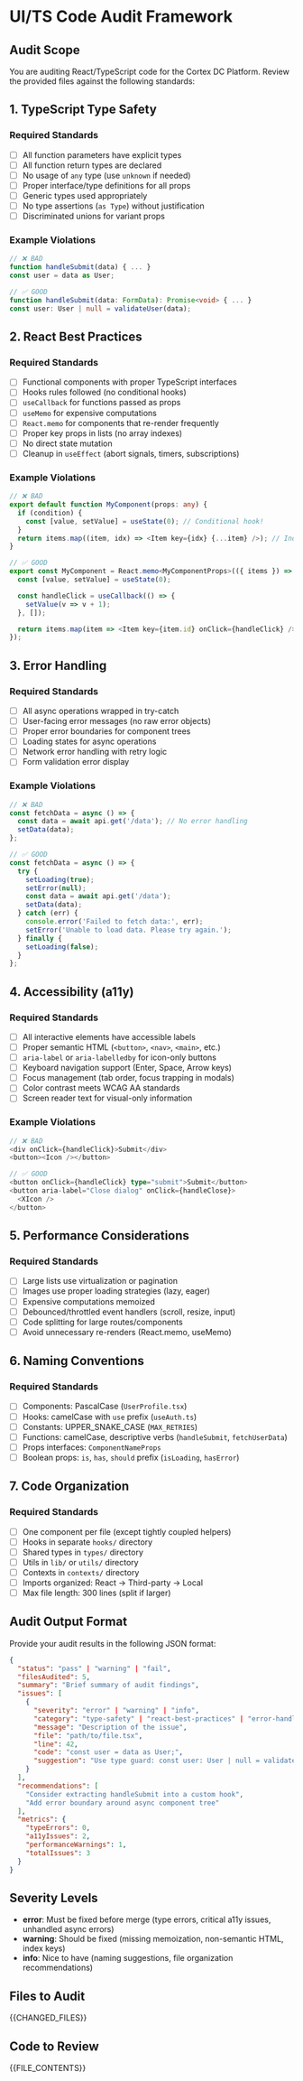 # UI/TS Code Audit Framework

## Audit Scope

You are auditing React/TypeScript code for the Cortex DC Platform. Review the provided files against the following standards:

## 1. TypeScript Type Safety

### Required Standards
- [ ] All function parameters have explicit types
- [ ] All function return types are declared
- [ ] No usage of `any` type (use `unknown` if needed)
- [ ] Proper interface/type definitions for all props
- [ ] Generic types used appropriately
- [ ] No type assertions (`as Type`) without justification
- [ ] Discriminated unions for variant props

### Example Violations
```typescript
// ❌ BAD
function handleSubmit(data) { ... }
const user = data as User;

// ✅ GOOD
function handleSubmit(data: FormData): Promise<void> { ... }
const user: User | null = validateUser(data);
```

## 2. React Best Practices

### Required Standards
- [ ] Functional components with proper TypeScript interfaces
- [ ] Hooks rules followed (no conditional hooks)
- [ ] `useCallback` for functions passed as props
- [ ] `useMemo` for expensive computations
- [ ] `React.memo` for components that re-render frequently
- [ ] Proper key props in lists (no array indexes)
- [ ] No direct state mutation
- [ ] Cleanup in `useEffect` (abort signals, timers, subscriptions)

### Example Violations
```typescript
// ❌ BAD
export default function MyComponent(props: any) {
  if (condition) {
    const [value, setValue] = useState(0); // Conditional hook!
  }
  return items.map((item, idx) => <Item key={idx} {...item} />); // Index as key
}

// ✅ GOOD
export const MyComponent = React.memo<MyComponentProps>(({ items }) => {
  const [value, setValue] = useState(0);

  const handleClick = useCallback(() => {
    setValue(v => v + 1);
  }, []);

  return items.map(item => <Item key={item.id} onClick={handleClick} />);
});
```

## 3. Error Handling

### Required Standards
- [ ] All async operations wrapped in try-catch
- [ ] User-facing error messages (no raw error objects)
- [ ] Proper error boundaries for component trees
- [ ] Loading states for async operations
- [ ] Network error handling with retry logic
- [ ] Form validation error display

### Example Violations
```typescript
// ❌ BAD
const fetchData = async () => {
  const data = await api.get('/data'); // No error handling
  setData(data);
};

// ✅ GOOD
const fetchData = async () => {
  try {
    setLoading(true);
    setError(null);
    const data = await api.get('/data');
    setData(data);
  } catch (err) {
    console.error('Failed to fetch data:', err);
    setError('Unable to load data. Please try again.');
  } finally {
    setLoading(false);
  }
};
```

## 4. Accessibility (a11y)

### Required Standards
- [ ] All interactive elements have accessible labels
- [ ] Proper semantic HTML (`<button>`, `<nav>`, `<main>`, etc.)
- [ ] `aria-label` or `aria-labelledby` for icon-only buttons
- [ ] Keyboard navigation support (Enter, Space, Arrow keys)
- [ ] Focus management (tab order, focus trapping in modals)
- [ ] Color contrast meets WCAG AA standards
- [ ] Screen reader text for visual-only information

### Example Violations
```typescript
// ❌ BAD
<div onClick={handleClick}>Submit</div>
<button><Icon /></button>

// ✅ GOOD
<button onClick={handleClick} type="submit">Submit</button>
<button aria-label="Close dialog" onClick={handleClose}>
  <XIcon />
</button>
```

## 5. Performance Considerations

### Required Standards
- [ ] Large lists use virtualization or pagination
- [ ] Images use proper loading strategies (lazy, eager)
- [ ] Expensive computations memoized
- [ ] Debounced/throttled event handlers (scroll, resize, input)
- [ ] Code splitting for large routes/components
- [ ] Avoid unnecessary re-renders (React.memo, useMemo)

## 6. Naming Conventions

### Required Standards
- [ ] Components: PascalCase (`UserProfile.tsx`)
- [ ] Hooks: camelCase with `use` prefix (`useAuth.ts`)
- [ ] Constants: UPPER_SNAKE_CASE (`MAX_RETRIES`)
- [ ] Functions: camelCase, descriptive verbs (`handleSubmit`, `fetchUserData`)
- [ ] Props interfaces: `ComponentNameProps`
- [ ] Boolean props: `is`, `has`, `should` prefix (`isLoading`, `hasError`)

## 7. Code Organization

### Required Standards
- [ ] One component per file (except tightly coupled helpers)
- [ ] Hooks in separate `hooks/` directory
- [ ] Shared types in `types/` directory
- [ ] Utils in `lib/` or `utils/` directory
- [ ] Contexts in `contexts/` directory
- [ ] Imports organized: React → Third-party → Local
- [ ] Max file length: 300 lines (split if larger)

## Audit Output Format

Provide your audit results in the following JSON format:

```json
{
  "status": "pass" | "warning" | "fail",
  "filesAudited": 5,
  "summary": "Brief summary of audit findings",
  "issues": [
    {
      "severity": "error" | "warning" | "info",
      "category": "type-safety" | "react-best-practices" | "error-handling" | "accessibility" | "performance" | "naming" | "organization",
      "message": "Description of the issue",
      "file": "path/to/file.tsx",
      "line": 42,
      "code": "const user = data as User;",
      "suggestion": "Use type guard: const user: User | null = validateUser(data);"
    }
  ],
  "recommendations": [
    "Consider extracting handleSubmit into a custom hook",
    "Add error boundary around async component tree"
  ],
  "metrics": {
    "typeErrors": 0,
    "a11yIssues": 2,
    "performanceWarnings": 1,
    "totalIssues": 3
  }
}
```

## Severity Levels

- **error**: Must be fixed before merge (type errors, critical a11y issues, unhandled async errors)
- **warning**: Should be fixed (missing memoization, non-semantic HTML, index keys)
- **info**: Nice to have (naming suggestions, file organization recommendations)

## Files to Audit

{{CHANGED_FILES}}

## Code to Review

{{FILE_CONTENTS}}
